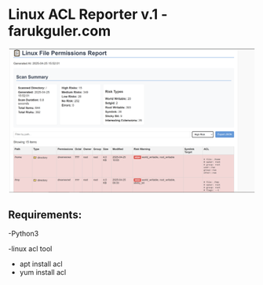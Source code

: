 # Linux ACL Reporter v.1 -farukguler.com

<p align="center">
<img src="https://github.com/faruk-guler/Linux-ACL-Reporter/blob/main/lnx-acl.PNG" right="Ansible Logo" width="500"/>
</p>

## Requirements:
-Python3

-linux acl tool
- apt install acl
- yum install acl
